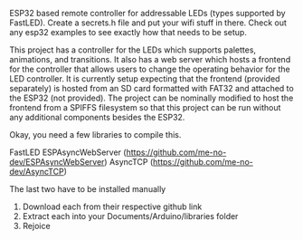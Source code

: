 ESP32 based remote controller for addressable LEDs (types supported by FastLED). Create a secrets.h file and put your wifi
stuff in there. Check out any esp32 examples to see exactly how that needs to be setup. 

This project has a controller for the LEDs which supports palettes, animations, and transitions. It also has a web server
which hosts a frontend for the controller that allows users to change the operating behavior for the LED controller. It is 
currently setup expecting that the frontend (provided separately) is hosted from an SD card formatted with FAT32 and attached
to the ESP32 (not provided). The project can be nominally modified to host the frontend from a SPIFFS filesystem so that this
project can be run without any additional components besides the ESP32.

Okay, you need a few libraries to compile this.

FastLED
ESPAsyncWebServer (https://github.com/me-no-dev/ESPAsyncWebServer)
AsyncTCP (https://github.com/me-no-dev/AsyncTCP)

The last two have to be installed manually
1. Download each from their respective github link
2. Extract each into your Documents/Arduino/libraries folder
3. Rejoice

